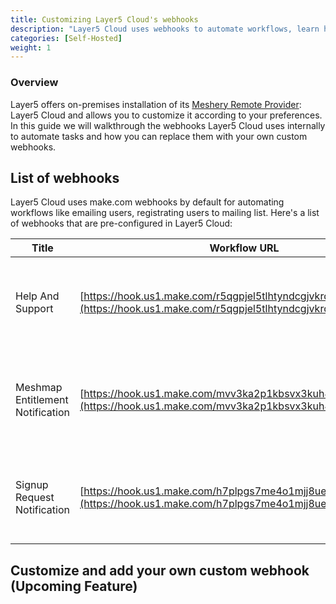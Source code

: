 ```yaml
---
title: Customizing Layer5 Cloud's webhooks
description: "Layer5 Cloud uses webhooks to automate workflows, learn how you can customize these webhooks with your own custom webhooks"
categories: [Self-Hosted]
weight: 1
---
```


### Overview

Layer5 offers on-premises installation of its [Meshery Remote Provider](https://docs.meshery.io/extensibility/providers): Layer5 Cloud and allows you to customize it according to your preferences. In this guide we will walkthrough the webhooks Layer5 Cloud uses internally to automate tasks and how you can replace them with your own custom webhooks.

## List of webhooks

Layer5 Cloud uses make.com webhooks by default for automating workflows like emailing users, registrating users to mailing list. Here's a list of webhooks that are pre-configured in Layer5 Cloud:

| **Title**                  | **Workflow URL**                         | **Description**                                       |
|----------------------------|------------------------------------------|-------------------------------------------------------|
| Help And Support  | [https://hook.us1.make.com/r5qgpjel5tlhtyndcgjvkrdkoc65417y](https://hook.us1.make.com/r5qgpjel5tlhtyndcgjvkrdkoc65417y) | Triggers when a user fills the help and support form.   |
| Meshmap Entitlement Notification  | [https://hook.us1.make.com/mvv3ka2p1kbsvx3kuh4phqivlqohlat5](https://hook.us1.make.com/mvv3ka2p1kbsvx3kuh4phqivlqohlat5) | Sends an email notification to the user when they receive a Meshmap entitlement.|
| Signup Request Notification | [https://hook.us1.make.com/h7plpgs7me4o1mjj8uebmjmq8v23o5qj](https://hook.us1.make.com/h7plpgs7me4o1mjj8uebmjmq8v23o5qj) | Sends an update email upon signup request approval or denial. |

## Customize and add your own custom webhook (Upcoming Feature)

